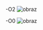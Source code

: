 -O2
![obraz](https://github.com/user-attachments/assets/8c629fdb-c77d-4729-8195-6c891131e4bc)

-O0
![obraz](https://github.com/user-attachments/assets/5e5a76ba-ec73-4e11-8865-91e98fd0742e)

